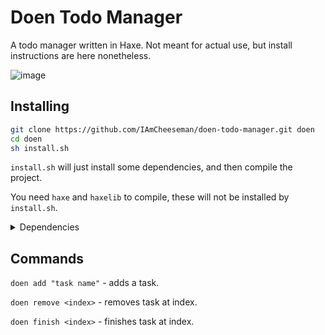 # Doen Todo Manager
A todo manager written in Haxe. Not meant for actual use, but install instructions are here nonetheless.

![image](https://user-images.githubusercontent.com/64710123/183302338-d626b4fe-7f4d-45f4-bd97-cb8d67ade4b0.png)

## Installing

```sh
git clone https://github.com/IAmCheeseman/doen-todo-manager.git doen
cd doen
sh install.sh
```

`install.sh` will just install some dependencies, and then compile the project.

You need `haxe` and `haxelib` to compile, these will not be installed by `install.sh`.

<details>
    <summary>Dependencies</summary>

`hxcpp`

`json2object`

</details>

## Commands

`doen add "task name"` - adds a task.

`doen remove <index>` - removes task at index.

`doen finish <index>` - finishes task at index.
